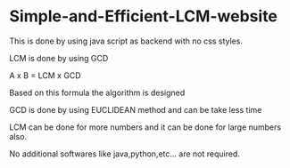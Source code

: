 # Simple-and-Efficient-LCM-website

This is done by using java script as backend with no css styles.

LCM is done by using GCD

A x B = LCM x GCD

Based on this formula the algorithm is designed

GCD is done by using EUCLIDEAN method and can be take less time

LCM can be done for more numbers and it can be done for large numbers also.

No additional softwares like java,python,etc... are not required.

